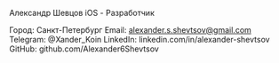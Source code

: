 Александр Шевцов
iOS - Разработчик

Город: Санкт-Петербург
Email: alexander.s.shevtsov@gmail.com
Telegram: @Xander_Koin
LinkedIn: linkedin.com/in/alexander-shevtsov
GitHub: github.com/Alexander6Shevtsov
